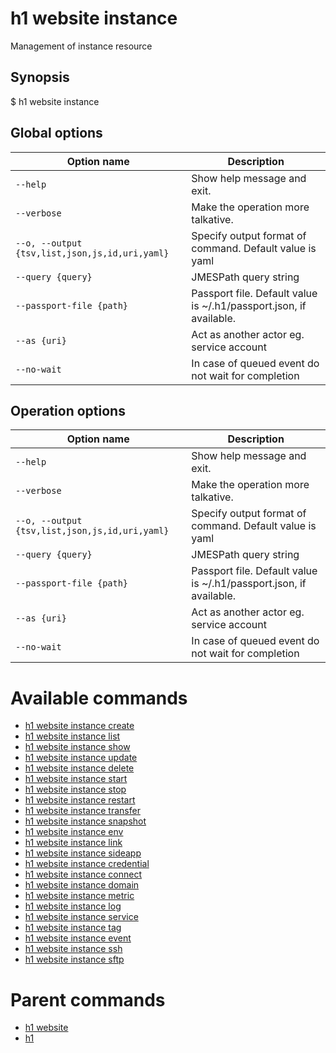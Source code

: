 
# h1 website instance

Management of instance resource

## Synopsis

$ h1 website instance <options>

## Global options

| Option name                                        | Description                                                        |
| -------------------------------------------------- | ------------------------------------------------------------------ |
| ```--help```                                       | Show help message and exit.                                        |
| ```--verbose```                                    | Make the operation more talkative.                                 |
| ```--o, --output {tsv,list,json,js,id,uri,yaml}``` | Specify output format of command. Default value is yaml            |
| ```--query {query}```                              | JMESPath query string                                              |
| ```--passport-file {path}```                       | Passport file. Default value is ~/.h1/passport.json, if available. |
| ```--as {uri}```                                   | Act as another actor eg. service account                           |
| ```--no-wait```                                    | In case of queued event do not wait for completion                 |

## Operation options

| Option name                                        | Description                                                        |
| -------------------------------------------------- | ------------------------------------------------------------------ |
| ```--help```                                       | Show help message and exit.                                        |
| ```--verbose```                                    | Make the operation more talkative.                                 |
| ```--o, --output {tsv,list,json,js,id,uri,yaml}``` | Specify output format of command. Default value is yaml            |
| ```--query {query}```                              | JMESPath query string                                              |
| ```--passport-file {path}```                       | Passport file. Default value is ~/.h1/passport.json, if available. |
| ```--as {uri}```                                   | Act as another actor eg. service account                           |
| ```--no-wait```                                    | In case of queued event do not wait for completion                 |

# Available commands

* [h1 website instance create](./create/README.md)
* [h1 website instance list](./list/README.md)
* [h1 website instance show](./show/README.md)
* [h1 website instance update](./update/README.md)
* [h1 website instance delete](./delete/README.md)
* [h1 website instance start](./start/README.md)
* [h1 website instance stop](./stop/README.md)
* [h1 website instance restart](./restart/README.md)
* [h1 website instance transfer](./transfer/README.md)
* [h1 website instance snapshot](./snapshot/README.md)
* [h1 website instance env](./env/README.md)
* [h1 website instance link](./link/README.md)
* [h1 website instance sideapp](./sideapp/README.md)
* [h1 website instance credential](./credential/README.md)
* [h1 website instance connect](./connect/README.md)
* [h1 website instance domain](./domain/README.md)
* [h1 website instance metric](./metric/README.md)
* [h1 website instance log](./log/README.md)
* [h1 website instance service](./service/README.md)
* [h1 website instance tag](./tag/README.md)
* [h1 website instance event](./event/README.md)
* [h1 website instance ssh](./ssh/README.md)
* [h1 website instance sftp](./sftp/README.md)

# Parent commands

* [h1 website](./../README.md)
* [h1](./../../README.md)
